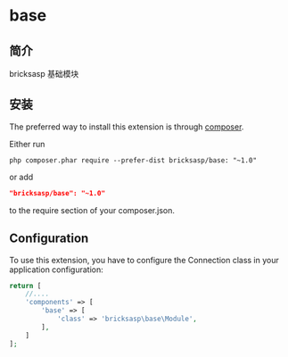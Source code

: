 # base

## 简介
bricksasp 基础模块

安装
------------

The preferred way to install this extension is through [composer](http://getcomposer.org/download/).

Either run

```
php composer.phar require --prefer-dist bricksasp/base: "~1.0"
```

or add

```json
"bricksasp/base": "~1.0"
```

to the require section of your composer.json.


Configuration
-------------

To use this extension, you have to configure the Connection class in your application configuration:

```php
return [
    //....
    'components' => [
        'base' => [
            'class' => 'bricksasp\base\Module',
        ],
    ]
];
```
